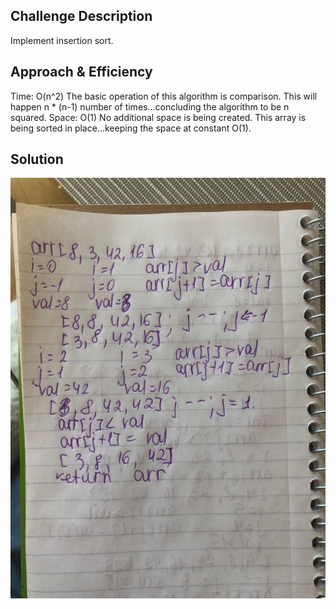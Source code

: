 

## Challenge Description
Implement insertion sort.

## Approach & Efficiency
Time: O(n^2)
The basic operation of this algorithm is comparison. This will happen n * (n-1) number of times…concluding the algorithm to be n squared.
Space: O(1)
No additional space is being created. This array is being sorted in place…keeping the space at constant O(1).

## Solution
![pseudocode](sort.jpg)